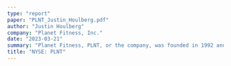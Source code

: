 ```yaml
---
type: "report"
paper: "PLNT_Justin_Houlberg.pdf"
author: "Justin Houlberg"
company: "Planet Fitness, Inc."
date: "2023-03-21"
summary: "Planet Fitness, PLNT, or the company, was founded in 1992 and is one of the largest and fastest growing franchisors and operators of fitness centers in the U.S. The company is a highly recognized brand that offers a welcoming, non-intimidating environment, a distinct store experience, and significant value for members. PLNT operates over 2,000 stores in 6 countries."
title: "NYSE: PLNT"
---
```

